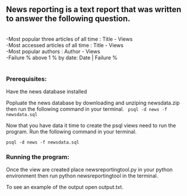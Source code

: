 <h2>News reporting is a text report that was written to answer the following question.</h2></br>
-Most popular three articles of all time : Title - Views</br>
-Most accessed articles of all time : Title - Views</br>
-Most popular authors : Author - Views</br>
-Failure % above 1 % by date: Date | Failure %</br>
</br>

<h3>Prerequisites:</h3>
Have the news database installed

Popluate the news database by downloading and unziping newsdata.zip then run the following command in your terminal. 
   <code> psql -d news -f newsdata.sql</code>
    
Now that you have data it time to create the psql views need to run the program. Run the following command in your terminal.

<code>psql -d news -f newsdata.sql</code>

<h3>Running the program:</h3>

Once the view are created place newsreportingtool.py in your python environment then run python newsreportingtool in the terminal.

To see an example of the output open output.txt.


